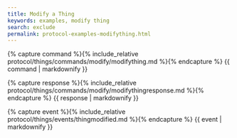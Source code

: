 ```yaml
---
title: Modify a Thing
keywords: examples, modify thing
search: exclude
permalink: protocol-examples-modifything.html
---
```


{% capture command %}{% include_relative protocol/things/commands/modify/modifything.md %}{% endcapture %}
{{ command | markdownify }}

{% capture response %}{% include_relative protocol/things/commands/modify/modifythingresponse.md %}{% endcapture %}
{{ response | markdownify }}

{% capture event %}{% include_relative protocol/things/events/thingmodified.md %}{% endcapture %}
{{ event | markdownify }}

